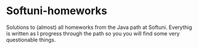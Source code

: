 # Softuni-homeworks
Solutions to (almost) all homeworks from the Java path at Softuni. Everythig is written as I progress through the path so you you will find some very questionable things.
